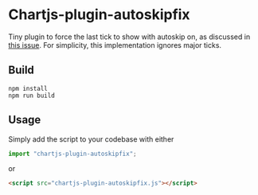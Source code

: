 # Chartjs-plugin-autoskipfix

Tiny plugin to force the last tick to show with autoskip on, as discussed in [this issue](https://github.com/chartjs/Chart.js/issues/6154). For simplicity, this implementation ignores major ticks.

## Build

```
npm install
npm run build
```

## Usage

Simply add the script to your codebase with either
```javascript
import "chartjs-plugin-autoskipfix";
```
or
```html
<script src="chartjs-plugin-autoskipfix.js"></script>
```
